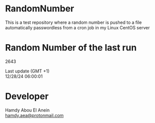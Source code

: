 # RandomNumber    
This is a test repository where a random number is pushed to a file automatically passwordless from a cron job in my Linux CentOS server    
# Random Number of the last run   
2643
      
Last update (GMT +1)    
12/28/24 06:00:01
# Developer    
Hamdy Abou El Anein   
hamdy.aea@protonmail.com
